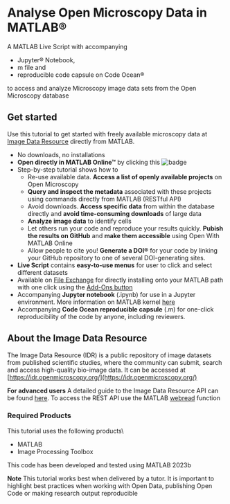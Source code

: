 # Analyse Open Microscopy Data in MATLAB®

A MATLAB Live Script with accompanying 
- Jupyter® Notebook, 
- m file and 
- reproducible code capsule on Code Ocean®

to access and analyze Microscopy image data sets from the Open Microscopy database

## Get started

Use this tutorial to get started with freely available microscopy data at [Image Data Resource](https://idr.openmicroscopy.org/) directly from MATLAB.
- No downloads, no installations
- **Open directly in MATLAB Online™** by clicking this ![badge](https://www.mathworks.com/images/responsive/global/open-in-matlab-online.svg)
- Step-by-step tutorial shows how to
    - Re-use available data. **Access a list of openly available projects** on Open Microscopy
    - **Query and inspect the metadata** associated with these projects using commands directly from MATLAB (RESTful API)
    - Avoid downloads. **Access specific data** from within the database directly and **avoid time-consuming downloads** of large data
    - **Analyze image data** to identify cells
    - Let others run your code and reproduce your results quickly. **Pubish the results on GitHub** and **make them accessible** using Open With MATLAB Online
    - Allow people to cite you! **Generate a DOI®** for your code by linking your GitHub repository to one of several DOI-generating sites.
- **Live Script** contains **easy-to-use menus** for user to click and select different datasets
- Available on [File Exchange](mathworks.com/matlabcentral/fileexchange/) for directly installing onto your MATLAB path with one click using the [Add-Ons button](https://www.mathworks.com/help/matlab/matlab_env/get-add-ons.html)
- Accompanying **Jupyter notebook** (.ipynb) for use in a Jupyter environment. More information on MATLAB kernel [here](mathworks.com/products/reference-architectures/jupyter.html)
- Accompanying **Code Ocean reproducible capsule** (.m) for one-click reproducibility of the code by anyone, including reviewers.

## About the Image Data Resource
The Image Data Resource (IDR) is a public repository of image datasets from published scientific studies, where the community can submit, search and access high-quality bio-image data.
It can be accessed at [https://idr.openmicroscopy.org/](https://idr.openmicroscopy.org/)

**For advanced users** A detailed guide to the Image Data Resource API can be found [here](idr.openmicroscopy.org/about/api.html). To access the REST API use the MATLAB [webread](mathworks.com/help/matlab/ref/webread.html) function

### Required Products
This tutorial uses the following products\
- MATLAB
- Image Processing Toolbox

This code has been developed and tested using MATLAB 2023b

**Note**
This tutorial works best when delivered by a tutor. It is important to highlight best practices when working with Open Data, publishing Open Code or making research output reproducible
